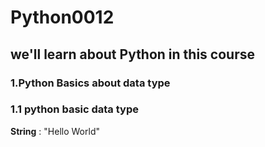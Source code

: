 # Python0012

## we'll learn about Python in this course

### 1.Python Basics about data type

### 1.1 python basic data type

**String** : "Hello World"
